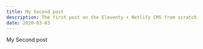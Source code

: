 ```yaml
---
title: My Second post
description: The first post on the Eleventy + Netlify CMS from scratch blog
date: 2020-03-03
---
```


My Second post
